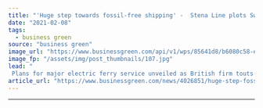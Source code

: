 ```yaml
---
title: "'Huge step towards fossil-free shipping' -  Stena Line plots Sweden-Denmark electric ferry route by 2030"
date: "2021-02-08"
tags: 
  - business green
source: "business green"
image_url: "https://www.businessgreen.com/api/v1/wps/85641d8/b6080c58-efa5-40c6-aa70-9a69ad87e538/11/EtZN-8WgAMwuKR-185x114.jpg"
image_fp: "/assets/img/post_thumbnails/107.jpg"
lead: "
 Plans for major electric ferry service unveiled as British firm touts vision for zero emission heavy-duty ship it has dubbed the 'Tesla of the seas' ..."
article_url: "https://www.businessgreen.com/news/4026851/huge-step-fossil-free-shipping-stena-line-plots-sweden-denmark-electric-ferry-route-2030"
---
```


---
